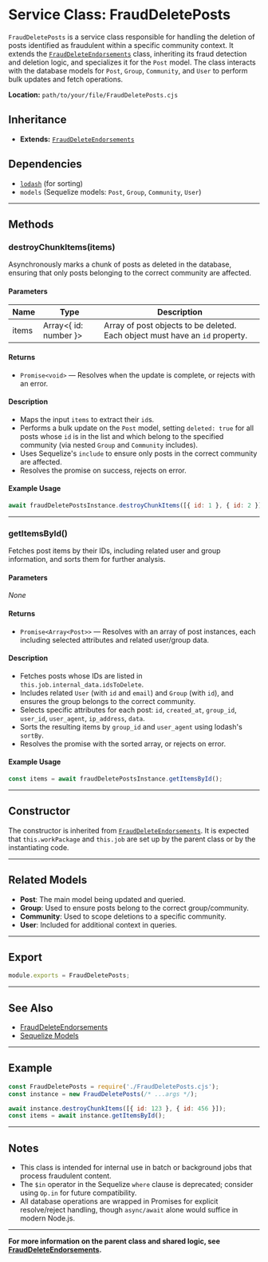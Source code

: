 # Service Class: FraudDeletePosts

`FraudDeletePosts` is a service class responsible for handling the deletion of posts identified as fraudulent within a specific community context. It extends the [`FraudDeleteEndorsements`](./FraudDeleteEndorsements.md) class, inheriting its fraud detection and deletion logic, and specializes it for the `Post` model. The class interacts with the database models for `Post`, `Group`, `Community`, and `User` to perform bulk updates and fetch operations.

**Location:** `path/to/your/file/FraudDeletePosts.cjs`

## Inheritance

- **Extends:** [`FraudDeleteEndorsements`](./FraudDeleteEndorsements.md)

## Dependencies

- [`lodash`](https://lodash.com/) (for sorting)
- `models` (Sequelize models: `Post`, `Group`, `Community`, `User`)

---

## Methods

### destroyChunkItems(items)

Asynchronously marks a chunk of posts as deleted in the database, ensuring that only posts belonging to the correct community are affected.

#### Parameters

| Name  | Type   | Description                                 |
|-------|--------|---------------------------------------------|
| items | Array<{ id: number }> | Array of post objects to be deleted. Each object must have an `id` property. |

#### Returns

- `Promise<void>` — Resolves when the update is complete, or rejects with an error.

#### Description

- Maps the input `items` to extract their `id`s.
- Performs a bulk update on the `Post` model, setting `deleted: true` for all posts whose `id` is in the list and which belong to the specified community (via nested `Group` and `Community` includes).
- Uses Sequelize's `include` to ensure only posts in the correct community are affected.
- Resolves the promise on success, rejects on error.

#### Example Usage

```javascript
await fraudDeletePostsInstance.destroyChunkItems([{ id: 1 }, { id: 2 }]);
```

---

### getItemsById()

Fetches post items by their IDs, including related user and group information, and sorts them for further analysis.

#### Parameters

_None_

#### Returns

- `Promise<Array<Post>>` — Resolves with an array of post instances, each including selected attributes and related user/group data.

#### Description

- Fetches posts whose IDs are listed in `this.job.internal_data.idsToDelete`.
- Includes related `User` (with `id` and `email`) and `Group` (with `id`), and ensures the group belongs to the correct community.
- Selects specific attributes for each post: `id`, `created_at`, `group_id`, `user_id`, `user_agent`, `ip_address`, `data`.
- Sorts the resulting items by `group_id` and `user_agent` using lodash's `sortBy`.
- Resolves the promise with the sorted array, or rejects on error.

#### Example Usage

```javascript
const items = await fraudDeletePostsInstance.getItemsById();
```

---

## Constructor

The constructor is inherited from [`FraudDeleteEndorsements`](./FraudDeleteEndorsements.md). It is expected that `this.workPackage` and `this.job` are set up by the parent class or by the instantiating code.

---

## Related Models

- **Post**: The main model being updated and queried.
- **Group**: Used to ensure posts belong to the correct group/community.
- **Community**: Used to scope deletions to a specific community.
- **User**: Included for additional context in queries.

---

## Export

```javascript
module.exports = FraudDeletePosts;
```

---

## See Also

- [FraudDeleteEndorsements](./FraudDeleteEndorsements.md)
- [Sequelize Models](../../../../models/index.cjs)

---

## Example

```javascript
const FraudDeletePosts = require('./FraudDeletePosts.cjs');
const instance = new FraudDeletePosts(/* ...args */);

await instance.destroyChunkItems([{ id: 123 }, { id: 456 }]);
const items = await instance.getItemsById();
```

---

## Notes

- This class is intended for internal use in batch or background jobs that process fraudulent content.
- The `$in` operator in the Sequelize `where` clause is deprecated; consider using `Op.in` for future compatibility.
- All database operations are wrapped in Promises for explicit resolve/reject handling, though `async/await` alone would suffice in modern Node.js.

---

**For more information on the parent class and shared logic, see [FraudDeleteEndorsements](./FraudDeleteEndorsements.md).**